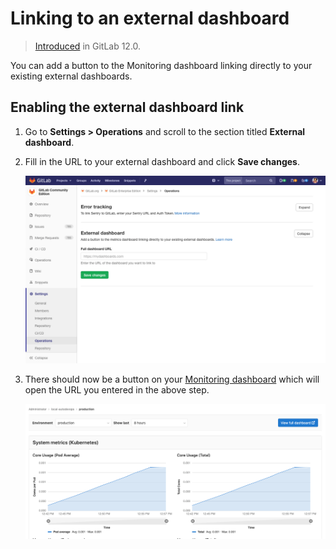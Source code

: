 # Linking to an external dashboard

> [Introduced](https://gitlab.com/gitlab-org/gitlab-foss/issues/57171) in GitLab 12.0.

You can add a button to the Monitoring dashboard linking directly to your existing external dashboards.

## Enabling the external dashboard link

1. Go to **Settings > Operations** and scroll to the section titled **External dashboard**.

1. Fill in the URL to your external dashboard and click **Save changes**.

   ![External Dashboard Settings](img/external_dashboard_settings.png)

1. There should now be a button on your
   [Monitoring dashboard](../../../ci/environments.md#monitoring-environments) which
   will open the URL you entered in the above step.

   ![External Dashboard Link](img/external_dashboard_link.png)
